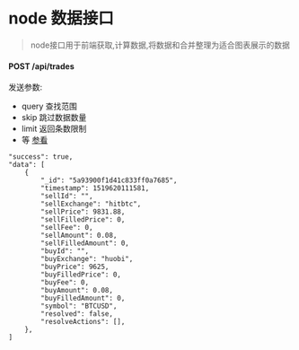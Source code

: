 # node 数据接口
> node接口用于前端获取,计算数据,将数据和合并整理为适合图表展示的数据

#### POST /api/trades
发送参数:
- query 查找范围
- skip 跳过数据数量
- limit 返回条数限制
- 等 [参看](https://github.com/brickyang/egg-mongo-native)
```
"success": true,
"data": [
    {
        "_id": "5a93900f1d41c833ff0a7685",
        "timestamp": 1519620111581,
        "sellId": "",
        "sellExchange": "hitbtc",
        "sellPrice": 9831.88,
        "sellFilledPrice": 0,
        "sellFee": 0,
        "sellAmount": 0.08,
        "sellFilledAmount": 0,
        "buyId": "",
        "buyExchange": "huobi",
        "buyPrice": 9625,
        "buyFilledPrice": 0,
        "buyFee": 0,
        "buyAmount": 0.08,
        "buyFilledAmount": 0,
        "symbol": "BTCUSD",
        "resolved": false,
        "resolveActions": [],
    },
]
```

